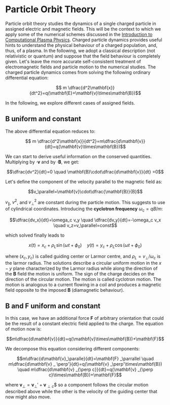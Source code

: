 # Particle Orbit Theory

Particle orbit theory studies the dynamics of a single charged particle in assigned electric and magnetic fields. This will be the context to which we apply some of the numerical schemes discussed in the [Introduction to Computational Plasma Physics](./Intro_Comp_Plasma_Phys.md). Charged particle dynamics provides useful hints to understand the physical behaviour of a charged population, and, thus, of a plasma. In the following, we adopt a classical description (not relativistic or quantum) and suppose that the field behaviour is completely given. Let's leave the more accurate self-consistent treatment of electromagnetic fields and particle motion to the numerical studies. The charged particle dynamics comes from solving the following ordinary differential equation:

$$ m \dfrac{d^2\mathbf{x}}{dt^2}=q(\mathbf{E}+\mathbf{v}\times\mathbf{B})$$

In the following, we explore different cases of assigned fields.

## $\mathbf{B}$ uniform and constant

The above differential equation reduces to:

$$ m \dfrac{d^2\mathbf{x}}{dt^2}=m\dfrac{d\mathbf{v}}{dt}=q(\mathbf{v}\times\mathbf{B})$$

We can start to derive useful information on the conserved quantities. Multiplying by $\cdot \mathbf{v}$ and by $\cdot \mathbf{B}$, we get:

$$\dfrac{dv^2}{dt}=0 \quad \mathbf{B}\cdot\dfrac{d\mathbf{v}}{dt} =0$$

Let's define the component of the velocity parallel to the magnetic field as:

$$v_\parallel=\mathbf{v}\cdot\dfrac{\mathbf{B}}{B}$$

$v_\parallel$, $v^2$, and $v_{\perp}^2$ are constant during the particle motion. This suggests to use of cylindrical coordinates. Introducing the **cyclotron frequency** $\omega_c=qB/m$:

$$\dfrac{dv_x}{dt}=\omega_c v_y \quad \dfrac{dv_y}{dt}=-\omega_c v_x \quad v_z=v_\parallel=const$$

which solved finally leads to

$$ x(t)=x_c+\rho_L \sin(\omega t+ \phi_0) \quad y(t)=y_c+\rho_L \cos(\omega t+ \phi_0)$$

where $(x_c,y_c)$ is called guiding center or Larmor centre, and $\rho_L=v_\perp/\omega_c$ is the larmor radius. The solutions describe a circular uniform motion in the $x-y$ plane characterized by the Larmor radius while along the direction of the $\mathbf{B}$ field the motion is uniform. The sign of the charge decides on the direction of the circular motion. The motion is called cyclotron motion. The motion is analogous to a current flowing in a coil and produces a magnetic field opposite to the imposed $\mathbf{B}$ (diamagnetic behaviour).

## $\mathbf{B}$ and $\mathbf{F}$ uniform and constant

In this case, we have an additional force $\mathbf{F}$ of arbitrary orientation that could be the result of a constant electric field applied to the charge. The equation of motion now is:

$$m\dfrac{d\mathbf{v}}{dt}=q(\mathbf{v}\times\mathbf{B})+\mathbf{F}$$

We decompose this equation considering different components:

$$m\dfrac{d\mathbf{v}_\paralle}{dt}=\mathbf{F} _\parrallel \quad m\dfrac{d\mathbf{v} _ \perp'}{dt}=q(\mathbf{v} _\perp'\times\mathbf{B}) \quad m\dfrac{d\mathbf{v} _{\perp c}}{dt}=q(\mathbf{v} _{\perp c}\times\mathbf{B})+\mathbf{F}$$

where $\mathbf{v}_\perp=\mathbf{v} _ \perp'+\mathbf{v} _{\perp c}$$ so a component follows the circular motion described above while the other is the velocity of the guiding center that now might also move.





















